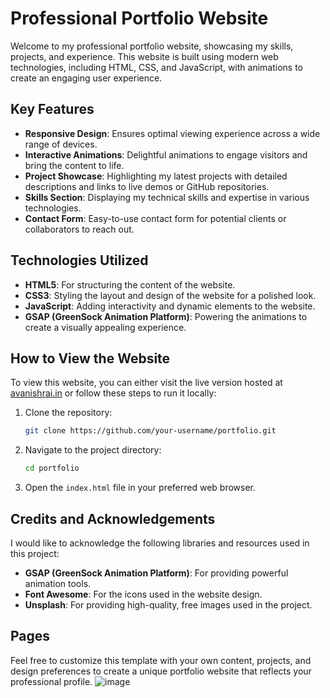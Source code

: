 
# Professional Portfolio Website

Welcome to my professional portfolio website, showcasing my skills, projects, and experience. This website is built using modern web technologies, including HTML, CSS, and JavaScript, with animations to create an engaging user experience.

## Key Features

- **Responsive Design**: Ensures optimal viewing experience across a wide range of devices.
- **Interactive Animations**: Delightful animations to engage visitors and bring the content to life.
- **Project Showcase**: Highlighting my latest projects with detailed descriptions and links to live demos or GitHub repositories.
- **Skills Section**: Displaying my technical skills and expertise in various technologies.
- **Contact Form**: Easy-to-use contact form for potential clients or collaborators to reach out.

## Technologies Utilized

- **HTML5**: For structuring the content of the website.
- **CSS3**: Styling the layout and design of the website for a polished look.
- **JavaScript**: Adding interactivity and dynamic elements to the website.
- **GSAP (GreenSock Animation Platform)**: Powering the animations to create a visually appealing experience.

## How to View the Website

To view this website, you can either visit the live version hosted at [avanishrai.in](https://www.avanishrai.in) or follow these steps to run it locally:

1. Clone the repository:

   ```bash
   git clone https://github.com/your-username/portfolio.git
   ```

2. Navigate to the project directory:

   ```bash
   cd portfolio
   ```

3. Open the `index.html` file in your preferred web browser.

## Credits and Acknowledgements

I would like to acknowledge the following libraries and resources used in this project:

- **GSAP (GreenSock Animation Platform)**: For providing powerful animation tools.
- **Font Awesome**: For the icons used in the website design.
- **Unsplash**: For providing high-quality, free images used in the project.

## Pages
Feel free to customize this template with your own content, projects, and design preferences to create a unique portfolio website that reflects your professional profile.
![image](https://github.com/avanishrai30/Professional-Portfolio-Website/assets/82101000/e395157e-2e3d-4199-af2a-7349dfff7690)
